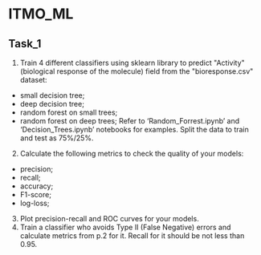 # ITMO_ML
## Task_1

1. Train 4 different classifiers using sklearn library to predict "Activity" (biological response of the molecule) field from the "bioresponse.csv" dataset:
- small decision tree;
- deep decision tree;
- random forest on small trees;
- random forest on deep trees;
Refer to ‘Random_Forrest.ipynb’ and ‘Decision_Trees.ipynb’ notebooks for examples. Split the data to train and test as 75%/25%.
2. Calculate the following metrics to check the quality of your models:
- precision;
- recall;
- accuracy;
- F1-score;
- log-loss;
3. Plot precision-recall and ROC curves for your models.
4. Train a classifier who avoids Type II (False Negative) errors and calculate metrics from p.2 for it. Recall for it should be not less than 0.95.
